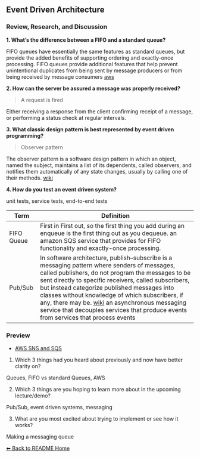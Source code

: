 ## Event Driven Architecture

### Review, Research, and Discussion

**1. What’s the difference between a FIFO and a standard queue?**

FIFO queues have essentially the same features as standard queues, but provide the added benefits of supporting ordering and exactly-once processing. FIFO queues provide additional features that help prevent unintentional duplicates from being sent by message producers or from being received by message consumers [aws](https://aws.amazon.com/about-aws/whats-new/2016/11/amazon-sqs-introduces-fifo-queues-with-exactly-once-processing-and-lower-prices-for-standard-queues/)

**2. How can the server be assured a message was properly received?**

> A request is fired

Either receiving a response from the client confirming receipt of a message, or performing a status check at regular intervals.


**3. What classic design pattern is best represented by event driven programming?**

> Observer pattern

The observer pattern is a software design pattern in which an object, named the subject, maintains a list of its dependents, called observers, and notifies them automatically of any state changes, usually by calling one of their methods. [wiki](https://en.wikipedia.org/wiki/Observer_pattern)

**4. How do you test an event driven system?**

unit tests, service tests,  end-to-end tests


**Term** | **Definition**
-----|-----
FIFO Queue | First in First out, so the first thing you add during an enqueue is the first thing out as you dequeue. an amazon SQS service that provides for FIFO functionality and exactly-once processing.
Pub/Sub | In software architecture, publish–subscribe is a messaging pattern where senders of messages, called publishers, do not program the messages to be sent directly to specific receivers, called subscribers, but instead categorize published messages into classes without knowledge of which subscribers, if any, there may be. [wiki](https://en.wikipedia.org/wiki/Publish%E2%80%93subscribe_pattern) an asynchronous messaging service that decouples services that produce events from services that process events

### Preview
- [AWS SNS and SQS](https://www.youtube.com/watch?v=mXk0MNjlO7A)

1. Which 3 things had you heard about previously and now have better clarity on?

Queues, FIFO vs standard Queues, AWS

2. Which 3 things are you hoping to learn more about in the upcoming lecture/demo?

Pub/Sub, event driven systems, messaging

3. What are you most excited about trying to implement or see how it works?

Making a messaging queue

[⬅ Back to README Home](README.md)
